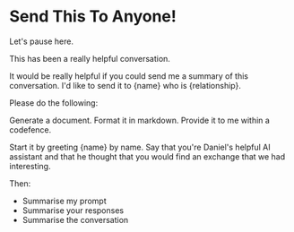 # Send This To Anyone!

Let's pause here. 

This has been a really helpful conversation. 

It would be really helpful if you could send me a summary of this conversation. I'd like to send it to {name} who is {relationship}.

Please do the following:

 Generate a document. Format it in markdown. Provide it to me within a codefence. 

 Start it by greeting {name} by name. Say that you're Daniel's helpful AI assistant and that he thought that you would find an exchange that we had interesting.

Then:

- Summarise my prompt
- Summarise your responses
- Summarise the conversation
 